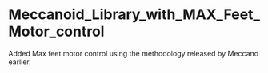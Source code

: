 # Meccanoid_Library_with_MAX_Feet_Motor_control
Added Max feet motor control using the methodology released by Meccano earlier. 

